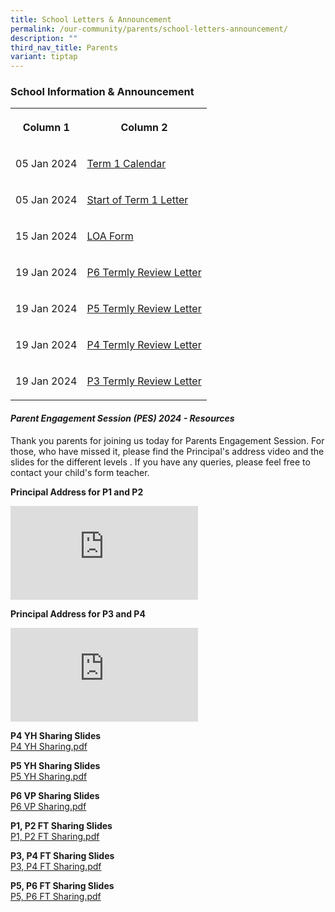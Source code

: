 ```yaml
---
title: School Letters & Announcement
permalink: /our-community/parents/school-letters-announcement/
description: ""
third_nav_title: Parents
variant: tiptap
---
```

<h3>School Information &amp; Announcement</h3>
<table>
<tbody>
<tr>
<th rowspan="1" colspan="1">
<p>Column 1</p>
</th>
<th rowspan="1" colspan="1">
<p>Column 2</p>
</th>
</tr>
<tr>
<td rowspan="1" colspan="1">
<p>05 Jan 2024</p>
</td>
<td rowspan="1" colspan="1">
<p><a href="/files/Termly_Calendar_Term_1_2024__2_.pdf" rel="noopener noreferrer nofollow" target="_blank">Term 1 Calendar</a>
</p>
</td>
</tr>
<tr>
<td rowspan="1" colspan="1">
<p>05 Jan 2024</p>
</td>
<td rowspan="1" colspan="1">
<p><a href="/files/Start_of_Term_1_Letter_2024.pdf" rel="noopener noreferrer nofollow" target="_blank">Start of Term 1 Letter</a>
</p>
</td>
</tr>
<tr>
<td rowspan="1" colspan="1">
<p>15 Jan 2024</p>
</td>
<td rowspan="1" colspan="1">
<p><a href="/files/2040_001.pdf" rel="noopener noreferrer nofollow" target="_blank">LOA Form</a>
</p>
</td>
</tr>
<tr>
<td rowspan="1" colspan="1">
<p>19 Jan 2024</p>
</td>
<td rowspan="1" colspan="1">
<p><a href="/files/P6_Termly_Review_Letter_for_parents.pdf" rel="noopener noreferrer nofollow" target="_blank">P6 Termly Review Letter</a>
</p>
</td>
</tr>
<tr>
<td rowspan="1" colspan="1">
<p>19 Jan 2024</p>
</td>
<td rowspan="1" colspan="1">
<p><a href="/files/P5_Termly_Review_Letter_for_parents.pdf" rel="noopener noreferrer nofollow" target="_blank">P5 Termly Review Letter</a>
</p>
</td>
</tr>
<tr>
<td rowspan="1" colspan="1">
<p>19 Jan 2024</p>
</td>
<td rowspan="1" colspan="1">
<p><a href="/files/P4_Termly_Review_Letter_for_parents.pdf" rel="noopener noreferrer nofollow" target="_blank">P4 Termly Review Letter</a>
</p>
</td>
</tr>
<tr>
<td rowspan="1" colspan="1">
<p>19 Jan 2024</p>
</td>
<td rowspan="1" colspan="1">
<p><a href="/files/P3_Termly_Review_Letter_for_parents.pdf" rel="noopener noreferrer nofollow" target="_blank">P3 Termly Review Letter</a>
</p>
</td>
</tr>
</tbody>
</table>
<h4><em>Parent Engagement Session (PES) 2024 - Resources</em></h4>
<p>Thank you parents for joining us today for Parents Engagement Session.
For those, who have missed it, please find the Principal's address video
and the slides for the different levels . If you have any queries, please
feel free to contact your child's form teacher.</p>
<p><strong>Principal Address for P1 and P2</strong>
</p>
<div class="iframe-wrapper">
<iframe allowfullscreen="true" frameborder="0" src="https://www.youtube.com/embed/LORcrIevY6I?si=pFgB-dw5s0TOVXyn"></iframe>
</div>
<p><strong>Principal Address for P3 and P4</strong>
</p>
<div class="iframe-wrapper">
<iframe allowfullscreen="true" frameborder="0" src="https://www.youtube.com/embed/Bn2rE2Qd2Do?si=ZOQzmCW_7V0G_Dk-"></iframe>
</div>
<p></p>
<p><strong>P4 YH Sharing Slides</strong>
<br><a href="/files/P4%20YH%20Sharing_01.pdf" rel="noopener noreferrer nofollow" target="_blank">P4 YH Sharing.pdf</a>
</p>
<p><strong>P5 YH Sharing Slides</strong>
<br><a href="/files/P5%20YH%20Sharing_01.pdf" rel="noopener noreferrer nofollow" target="_blank">P5 YH Sharing.pdf</a>
</p>
<p><strong>P6 VP Sharing Slides</strong>
<br><a href="/files/P6%20VP%20Sharing%20(latest).pdf" rel="noopener noreferrer nofollow" target="_blank">P6 VP Sharing.pdf</a>
</p>
<p><strong>P1, P2 FT Sharing Slides</strong>
<br><a href="/files/P1%20and%20P2%20FT%20Slides.pdf" rel="noopener noreferrer nofollow" target="_blank">P1, P2 FT Sharing.pdf</a>
</p>
<p><strong>P3, P4 FT Sharing Slides</strong>
<br><a href="/files/P3%20and%20P4%20FT%20Slides.pdf" rel="noopener noreferrer nofollow" target="_blank">P3, P4 FT Sharing.pdf</a>
</p>
<p><strong>P5, P6 FT Sharing Slides</strong>
<br><a href="/files/P5%20and%20P6%20FT%20Slides.pdf" rel="noopener noreferrer nofollow" target="_blank">P5, P6 FT Sharing.pdf</a>
</p>
